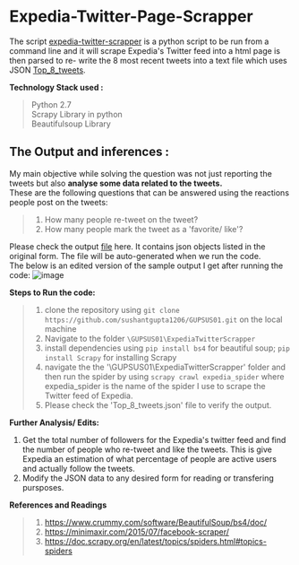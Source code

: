 # Expedia-Twitter-Page-Scrapper  

The script [expedia-twitter-scrapper](https://github.com/sushantgupta1206/GUPSUS01/blob/master/ExpediaTwitterScrapper/ExpediaTwitterScrapper/spiders/expedia_twitter_scrapper.py) is a python script to be run from a command line and it will scrape Expedia's Twitter feed into a html page is then parsed to re- write the 8 most recent tweets into a text file which uses JSON [Top_8_tweets](https://github.com/sushantgupta1206/GUPSUS01/blob/master/ExpediaTwitterScrapper/Top_8_Tweets.json).  

**Technology Stack used :**   
> Python 2.7  
> Scrapy Library in python  
> Beautifulsoup Library   

## The Output and inferences :   
  
My main objective while solving the question was not just reporting the tweets but also **analyse some data related to the tweets.**  
These are the following questions that can be answered using the reactions people post on the tweets:    
> 1. How many people re-tweet on the tweet?  
> 2. How many people mark the tweet as a 'favorite/ like'?  
  
Please check the output [file](https://github.com/sushantgupta1206/GUPSUS01/blob/master/ExpediaTwitterScrapper/Top_8_Tweets.json) here. It contains json objects listed in the original form. The file will be auto-generated when we run the code.   
The below is an edited version of the sample output I get after running the code: 
![image]()
  
**Steps to Run the code:**   
> 1. clone the repository using `git clone https://github.com/sushantgupta1206/GUPSUS01.git` on the local machine  
> 2. Navigate to the folder `\GUPSUS01\ExpediaTwitterScrapper`  
> 3. install dependencies using `pip install bs4` for beautiful soup; `pip install Scrapy` for installing Scrapy  
> 4. navigate the the '\GUPSUS01\ExpediaTwitterScrapper' folder and then run the spider by using `scrapy crawl expedia_spider` where expedia_spider is the name of the spider I use to scrape the Twitter feed of Expedia.  
> 5. Please check the 'Top_8_tweets.json' file to verify the output. 

**Further Analysis/ Edits:**   
1. Get the total number of followers for the Expedia's twitter feed and find the number of people who re-tweet and like the tweets. 
This is give Expedia an estimation of what percentage of people are active users and actually follow the tweets.
2. Modify the JSON data to any desired form for reading or transfering pursposes. 

**References and Readings**
> 1. https://www.crummy.com/software/BeautifulSoup/bs4/doc/
> 2. https://minimaxir.com/2015/07/facebook-scraper/
> 3. https://doc.scrapy.org/en/latest/topics/spiders.html#topics-spiders



